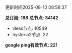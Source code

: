 更新时间2025-08-10 08:58:37

**总订阅: 188**
**总节点: 34142**
- vless节点: 10549
- hysteria2节点: 22

**google ping有效节点: 221**
